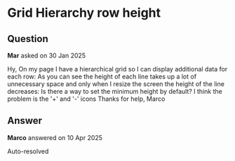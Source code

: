 # Grid Hierarchy row height

## Question

**Mar** asked on 30 Jan 2025

Hy, On my page I have a hierarchical grid so I can display additional data for each row: As you can see the height of each line takes up a lot of unnecessary space and only when I resize the screen the height of the line decreases: Is there a way to set the minimum height by default? I think the problem is the '+' and '-' icons Thanks for help, Marco

## Answer

**Marco** answered on 10 Apr 2025

Auto-resolved
